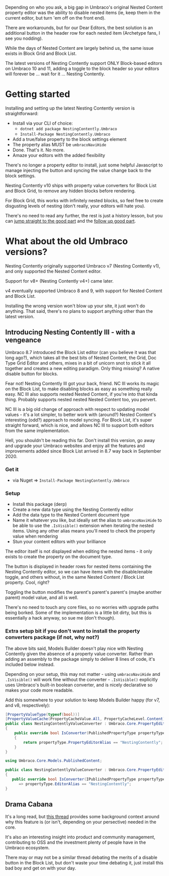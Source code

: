 Depending on who you ask, a big gap in Umbraco's original Nested Content property editor was the ability to disable nested items (ie, keep them in the current editor, but turn 'em off on the front end). 

There are workarounds, but for our Dear Editors, the best solution is an additional button in the header row for each nested item (Archetype fans, I see you nodding).

While the days of Nested Content are largely behind us, the same issue exists in Block Grid and Block List.

The latest versions of Nesting Contently support ONLY Block-based editors on Umbraco 10 and 11, adding a toggle to the block header so your editors will forever be ... wait for it ... Nesting Contently.

# Getting started

Installing and setting up the latest Nesting Contently version is straightforward:

- Install via your CLI of choice:
  - `dotnet add package NestingContently.Umbraco`
  - `Install-Package NestingContently.Umbraco`
- Add a true/false property to the block settings element
- The property alias MUST be `umbracoNaviHide`
- Done. That's it. No more.
- Amaze your editors with the added flexibility

There's no longer a property editor to install, just some helpful Javascript to manage injecting the button and syncing the value change back to the block settings.

Nesting Contently v10 ships with property value converters for Block List and Block Grid, to remove any hidden blocks before rendering.

For Block Grid, this works with infinitely nested blocks, so feel free to create disgusting levels of nesting (don't really, your editors will hate you).

There's no need to read any further, the rest is just a history lesson, but you can [jump straight to the good part](http://issues.umbraco.org/issue/U4-10422) and the [follow up good part](https://github.com/umbraco/Umbraco-CMS/issues/2887).

# What about the old Umbraco versions?

Nesting Contently originally supported Umbraco v7 (Nesting Contently v1), and only supported the Nested Content editor.

Support for v8+ (Nesting Contently v4+) came later.

v4 eventually supported Umbraco 8 and 9, with support for Nested Content and Block List.

Installing the wrong version won't blow up your site, it just won't do anything. That said, there's no plans to support anything other than the latest version. 

## Introducing Nesting Contently III - with a vengeance
Umbraco 8.7 introduced the Block List editor (can you believe it was that long ago?), which takes all the best bits of Nested Content, the Grid, Doc Type Grid Editor and others, mixes in a bit of unicorn snot to stick it all together and creates a new editing paradigm. Only thing missing? A native disable button for blocks.

Fear not! Nesting Contently III got your back, friend. NC III works its magic on the Block List, to make disabling blocks as easy as something really easy. NC III also supports nested Nested Content, if you're into that kinda thing. Probably supports nested nested Nested Content too, you pervert.

NC III is a big old change of approach with respect to updating model values - it's a lot simpler, to better work with (around?) Nested Content's interesting (odd?) approach to model syncing. For Block List, it's super straight forward, which is nice, and allows NC III to support both editors from the same implementation.

Hell, you shouldn't be reading this far. Don't install this version, go away and upgrade your Umbraco websites and enjoy all the features and improvements added since Block List arrived in 8.7 way back in September 2020.

### Get it
 - via Nuget => `Install-Package NestingContently.Umbraco`

### Setup

 - Install this package (derp)
 - Create a new data type using the Nesting Contently editor
 - Add the data type to the Nested Content document type
 - Name it whatever you like, but ideally set the alias to `umbracoNaviHide` to be able to use the `.IsVisible()` extension when iterating the nested items. Using any other alias means you'll need to check the property value when rendering
 - Stun your content editors with your brilliance
 
The editor itself is not displayed when editing the nested items - it only exists to create the property on the document type. 

The button is displayed in header rows for nested items containing the Nesting Contently editor, so we can have items with the disable/enable toggle, and others without, in the same Nested Content / Block List property. Cool, right?

Toggling the button modifies the parent's parent's parent's (maybe another parent) model value, and all is well. 

There's no need to touch any core files, so no worries with upgrade paths being borked. Some of the implementation is a little bit dirty, but this is essentially a hack anyway, so sue me (don't though).

### Extra setup bit if you don't want to install the property converters package (if not, why not?)

The above bits said, Models Builder doesn't play nice with Nesting Contently given the absence of a property value converter. Rather than adding an assembly to the package simply to deliver 8 lines of code, it's included below instead. 

Depending on your setup, this may not matter - using `umbracoNaviHide` and `.IsVisible()` will work fine without the converter - `.IsVisible()` explicitly uses Umbraco's built-in boolean converter, and is nicely declarative so makes your code more readable.

Add this somewhere to your solution to keep Models Builder happy (for v7, and v8, respectively):

```csharp
[PropertyValueType(typeof(bool))]
[PropertyValueCache(PropertyCacheValue.All, PropertyCacheLevel.Content)]
public class NestingContentlyValueConverter : Umbraco.Core.PropertyEditors.ValueConverters.YesNoValueConverter
{
    public override bool IsConverter(PublishedPropertyType propertyType)
    {
        return propertyType.PropertyEditorAlias == "NestingContently";
    }
}    
```

```csharp
using Umbraco.Core.Models.PublishedContent;

public class NestingContentlyValueConverter : Umbraco.Core.PropertyEditors.ValueConverters.YesNoValueConverter
{
   public override bool IsConverter(IPublishedPropertyType propertyType)
      => propertyType.EditorAlias == "NestingContently";
}
```

## Drama Cabana

It's a long read, but [this thread](http://issues.umbraco.org/issue/U4-10422) provides some background context around why this feature is (or isn't, depending on your persective) needed in the core.

It's also an interesting insight into product and community management, contributing to OSS and the investment plenty of people have in the Umbraco ecosystem.

There may or may not be a similar thread debating the merits of a disable button in the Block List, but don't waste your time debating it, just install this bad boy and get on with your day.
